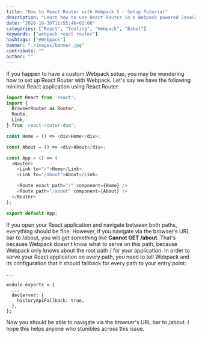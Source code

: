 ```yaml
---
title: "How to React Router with Webpack 5 - Setup Tutorial"
description: "Learn how to use React Router in a Webpack powered JavaScript application ..."
date: "2020-10-30T11:55:46+02:00"
categories: ["React", "Tooling", "Webpack", "Babel"]
keywords: ["webpack react router"]
hashtags: ["#Webpack"]
banner: "./images/banner.jpg"
contribute: ""
author: ""
---
```


<Sponsorship />

If you happen to have a custom Webpack setup, you may be wondering how to set up React Router with Webpack. Let's say we have the following minimal React application using React Router:

```javascript
import React from 'react';
import {
  BrowserRouter as Router,
  Route,
  Link,
} from 'react-router-dom';

const Home = () => <div>Home</div>;

const About = () => <div>About</div>;

const App = () => (
  <Router>
    <Link to="/">Home</Link>
    <Link to="/about">About</Link>

    <Route exact path="/" component={Home} />
    <Route path="/about" component={About} />
  </Router>
);

export default App;
```

If you open your React application and navigate between both paths, everything should be fine. However, if you navigate via the browser's URL bar to /about, you will get something like **Cannot GET /about**. That's because Webpack doesn't know what to serve on this path, because Webpack only knows about the root path / for your application. In order to serve your React application on every path, you need to tell Webpack and its configuration that it should fallback for every path to your entry point:

```javascript{6}
...

module.exports = {
  ...
  devServer: {
    historyApiFallback: true,
  },
};
```

Now you should be able to navigate via the browser's URL bar to /about. I hope this helps anyone who stumbles across this issue.